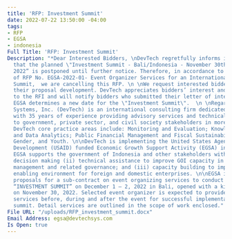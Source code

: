 ```yaml
---
title: 'RFP: Investment Summit'
date: 2022-07-22 13:50:00 -04:00
tags:
- RFP
- EGSA
- indonesia
Full Title: 'RFP: Investment Summit'
Description: "*Dear Interested Bidders, \nDevTech regretfully informs interested bidders
  that the planned \"Investment Summit - Bali/Indonesia - November 30th-December 2nd,
  2022” is postponed until further notice. Therefore, in accordance to section 20
  of RFP No. EGSA-2022-01- Event Organizer Services for an International Investment
  Summit,  we are cancelling this RFP. \n \nWe request interested bidders to discontinue
  their proposal development. DevTech appreciates bidders’ interest and responses
  to the RFI and will notify bidders who submitted their letter of interest once/if
  EGSA determines a new date for the \"Investment Summit\".  \n \nRegards, \nEGSA*\n\n[Capture9.PNG](/uploads/Capture9.PNG)\n\nDevTech
  Systems, Inc. (DevTech) is an international consulting firm dedicated to development,
  with 35 years of experience providing advisory services and technical assistance
  to government, private sector, and civil society stakeholders in more than 100 countries.
  DevTech core practice areas include: Monitoring and Evaluation; Knowledge Management
  and Data Analytics; Public Financial Management and Fiscal Sustainability; and Education,
  Gender, and Youth. \n\nDevTech is implementing the United States Agency for International
  Development (USAID) funded Economic Growth Support Activity (EGSA) in Indonesia.
  EGSA supports the government of Indonesia and other stakeholders with i) evidence-based
  decision making (ii) technical assistance to improve GOI capacity in public financial
  management and related governance; and (iii) capacity building to improve the business
  enabling environment for foreign and domestic enterprises. \n\nEGSA is soliciting
  proposals for a sub-contract on event organizing services to conduct an anticipated
  “INVESTMENT SUMMIT” on December 1 – 2, 2022 in Bali, opened with a kick-off dinner
  on November 30, 2022. Selected event organizer is expected to provide all summit
  services before, during and after the event for successful implementation of the
  summit. Detail services are outlined in the scope of work enclosed."
File URL: "/uploads/RFP_investment_summit.docx"
Email Address: egsa@devtechsys.com
Is Open: true
---
```


